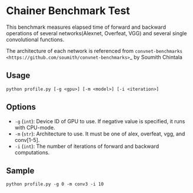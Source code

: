 # Chainer Benchmark Test 

This benchmark measures elapsed time of forward and backward
operations of several networks(Alexnet, Overfeat, VGG)
and several single convolutional functions.

The architecture of each network is referenced from
`convnet-benchmarks <https://github.com/soumith/convnet-benchmarks>`_ by Soumith Chintala

## Usage

```
python profile.py [-g <gpu>] [-m <model>] [-i <iteration>]
```

## Options

* `-g` (`int`): Device ID of GPU to use. If negative value is specified, it runs with CPU-mode.
* `-m` (`str`): Architecture to use. It must be one of alex, overfeat, vgg, and conv[1-5].
* `-i` (`int`): The number of iterations of forward and backward computations.

## Sample

```
python profile.py -g 0 -m conv3 -i 10
```
